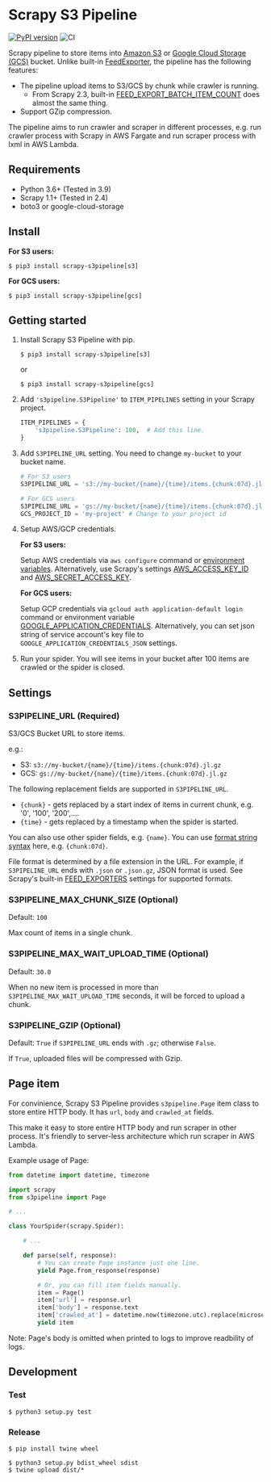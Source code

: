 # Scrapy S3 Pipeline

[![PyPI version](https://badge.fury.io/py/scrapy-s3pipeline.svg)](https://badge.fury.io/py/scrapy-s3pipeline) ![CI](https://github.com/orangain/scrapy-s3pipeline/workflows/CI/badge.svg)

Scrapy pipeline to store items into [Amazon S3](https://aws.amazon.com/s3/) or [Google Cloud Storage (GCS)](https://cloud.google.com/storage) bucket. Unlike built-in [FeedExporter](https://docs.scrapy.org/en/latest/topics/feed-exports.html#s3), the pipeline has the following features:

* The pipeline upload items to S3/GCS by chunk while crawler is running.
  * From Scrapy 2.3, built-in [FEED_EXPORT_BATCH_ITEM_COUNT](https://docs.scrapy.org/en/latest/topics/feed-exports.html#std-setting-FEED_EXPORT_BATCH_ITEM_COUNT) does almost the same thing.
* Support GZip compression.

The pipeline aims to run crawler and scraper in different processes, e.g. run crawler process with Scrapy in AWS Fargate and run scraper process with lxml in AWS Lambda.

## Requirements

* Python 3.6+ (Tested in 3.9)
* Scrapy 1.1+ (Tested in 2.4)
* boto3 or google-cloud-storage

## Install

**For S3 users:**

```shell-session
$ pip3 install scrapy-s3pipeline[s3]
```

**For GCS users:**

```shell-session
$ pip3 install scrapy-s3pipeline[gcs]
```

## Getting started

1. Install Scrapy S3 Pipeline with pip.

    ```shell-session
    $ pip3 install scrapy-s3pipeline[s3]
    ```

    or

    ```shell-session
    $ pip3 install scrapy-s3pipeline[gcs]
    ```

2.  Add `'s3pipeline.S3Pipeline'` to `ITEM_PIPELINES` setting in your Scrapy project.

    ```py
    ITEM_PIPELINES = {
        's3pipeline.S3Pipeline': 100,  # Add this line.
    }
    ```

3. Add `S3PIPELINE_URL` setting. You need to change `my-bucket` to your bucket name.

    ```py
    # For S3 users
    S3PIPELINE_URL = 's3://my-bucket/{name}/{time}/items.{chunk:07d}.jl.gz'

    # For GCS users
    S3PIPELINE_URL = 'gs://my-bucket/{name}/{time}/items.{chunk:07d}.jl.gz'
    GCS_PROJECT_ID = 'my-project' # Change to your project id
    ```

4. Setup AWS/GCP credentials.

    **For S3 users:**

    Setup AWS credentials via `aws configure` command or [environment variables](https://docs.aws.amazon.com/cli/latest/userguide/cli-configure-envvars.html). Alternatively, use Scrapy's settings [AWS_ACCESS_KEY_ID](https://docs.scrapy.org/en/latest/topics/settings.html#aws-access-key-id) and [AWS_SECRET_ACCESS_KEY](https://docs.scrapy.org/en/latest/topics/settings.html#aws-secret-access-key).

    **For GCS users:**

    Setup GCP credentials via `gcloud auth application-default login` command or environment variable [GOOGLE_APPLICATION_CREDENTIALS](https://cloud.google.com/docs/authentication/getting-started). Alternatively, you can set json string of service account's key file to `GOOGLE_APPLICATION_CREDENTIALS_JSON` settings.

5. Run your spider. You will see items in your bucket after 100 items are crawled or the spider is closed.

## Settings

### S3PIPELINE_URL (Required)

S3/GCS Bucket URL to store items.

e.g.:

* S3: `s3://my-bucket/{name}/{time}/items.{chunk:07d}.jl.gz`
* GCS: `gs://my-bucket/{name}/{time}/items.{chunk:07d}.jl.gz`

The following replacement fields are supported in `S3PIPELINE_URL`.

* `{chunk}` - gets replaced by a start index of items in current chunk, e.g. '0', '100', '200',....
* `{time}` - gets replaced by a timestamp when the spider is started.

You can also use other spider fields, e.g. `{name}`. You can use [format string syntax](https://docs.python.org/3/library/string.html#formatstrings) here, e.g. `{chunk:07d}`.

File format is determined by a file extension in the URL. For example, if `S3PIPELINE_URL` ends with `.json` or `.json.gz`, JSON format is used. See Scrapy's built-in [FEED_EXPORTERS](https://docs.scrapy.org/en/latest/topics/feed-exports.html#std-setting-FEED_EXPORTERS) settings for supported formats.

### S3PIPELINE_MAX_CHUNK_SIZE (Optional)

Default: `100`

Max count of items in a single chunk.

### S3PIPELINE_MAX_WAIT_UPLOAD_TIME (Optional)

Default: `30.0`

When no new item is processed in more than `S3PIPELINE_MAX_WAIT_UPLOAD_TIME` seconds, it will be forced to upload a chunk.

### S3PIPELINE_GZIP (Optional)

Default: `True` if `S3PIPELINE_URL` ends with `.gz`; otherwise `False`.

If `True`, uploaded files will be compressed with Gzip.

## Page item

For convinience, Scrapy S3 Pipeline provides `s3pipeline.Page` item class to store entire HTTP body. It has `url`, `body` and `crawled_at` fields.

This make it easy to store entire HTTP body and run scraper in other process. It's friendly to server-less architecture which run scraper in AWS Lambda.

Example usage of Page:

```py
from datetime import datetime, timezone

import scrapy
from s3pipeline import Page

# ...

class YourSpider(scrapy.Spider):

    # ...

    def parse(self, response):
        # You can create Page instance just one line.
        yield Page.from_response(response)

        # Or, you can fill item fields manually.
        item = Page()
        item['url'] = response.url
        item['body'] = response.text
        item['crawled_at'] = datetime.now(timezone.utc).replace(microsecond=0).isoformat()
        yield item
```

Note: Page's body is omitted when printed to logs to improve readbility of logs.

## Development

### Test

```
$ python3 setup.py test
```

### Release

```
$ pip install twine wheel
```

```
$ python3 setup.py bdist_wheel sdist
$ twine upload dist/*
```
